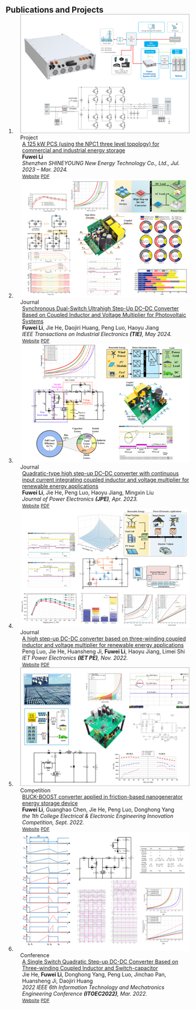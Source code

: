 <h2 id="publications" style="margin: 2px 0px -15px;">Publications and Projects</h2>

<div class="publications">
<ol class="bibliography">

<!-- 
<li>
<div class="pub-row">

  <div class="col-sm-3 abbr" style="position: relative;padding-right: 15px;padding-left: 15px;">
    <img src="assets/img/principalmanifold.png" class="teaser img-fluid z-depth-1">
    <abbr class="badge">arXiv</abbr>
  </div>

  <div class="col-sm-9" style="position: relative;padding-right: 15px;padding-left: 20px;">
    <div class="title"><a href="https://arxiv.org/abs/2306.06534https://ieeexplore.ieee.org/abstract/document/10149203">Principal and Self-Consistent Positive Semi-Defnite Manifolds</a></div>
    <div class="author"><strong>Hanchao Zhang, Thaddeus Tarpey</strong></div>
    <div class="periodical"><em>arXiv <strong>(arXiv)</strong>, Aug. 2023.</em></div>
    <div class="links">
    <a href="assets/files/single.html" class="btn btn-sm z-depth-0" role="button" target="_blank" style="font-size:12px;">Website</a>
      <a href="https://arxiv.org/pdf/2306.06534.pdf" class="btn btn-sm z-depth-0" role="button" target="_blank" style="font-size:12px;">PDF</a>
      <a href="https://github.com/Hanchao-Zhang/Self-Consistency-Clustering" class="btn btn-sm z-depth-0" role="button" target="_blank" style="font-size:12px;">GitHub</a>
      <a href="https://pypi.org/project/KTensors/" class="btn btn-sm z-depth-0" role="button" target="_blank" style="font-size:12px;">Package</a>
      <a href="assets/files/KTensors.bib" class="btn btn-sm z-depth-0" role="button" target="_blank" style="font-size:12px;">BibTeX</a>
      <strong><i style="color:#7b5aa6">arXiv.org</i></strong>
    </div>
  </div>
</div>
</li> -->


<li>
<div class="pub-row">

  <div class="col-sm-3 abbr" style="position: relative;padding-right: 15px;padding-left: 15px;">
    <img src="assets/img/125kWPCSfw.png" class="teaser img-fluid z-depth-1">
    <abbr class="badge">Project</abbr>
  </div>

  <div class="col-sm-9" style="position: relative;padding-right: 15px;padding-left: 20px;">
    <div class="title"><a href="https://www.shineyoung.com/productinfo/2221242.html">A 125 kW PCS (using the NPC1 three level topology) for commercial and industrial energy storage</a></div>
    <div class="author"><strong>Fuwei Li</strong> </div>
    <div class="periodical"><em>Shenzhen SHINEYOUNG New Energy Technology Co., Ltd., Jul. 2023 – Mar. 2024.</em></div>
    <div class="links">
    <a href="https://ieeexplore.ieee.org/abstract/document/10149203" class="btn btn-sm z-depth-0" role="button" target="_blank" style="font-size:12px;">Website</a>
      <a href="https://github.com/ElectricOwl-E10/Fuwei-Li.github.io/blob/master/assets/files/TIE_FLi.pdf" class="btn btn-sm z-depth-0" role="button" target="_blank" style="font-size:12px;">PDF</a>
    </div>
  </div>
</div>
</li>


<li>
<div class="pub-row">

  <div class="col-sm-3 abbr" style="position: relative;padding-right: 15px;padding-left: 15px;">
    <img src="assets/img/TIE2024fw.png" class="teaser img-fluid z-depth-1">
    <abbr class="badge">Journal</abbr>
  </div>

  <div class="col-sm-9" style="position: relative;padding-right: 15px;padding-left: 20px;">
    <div class="title"><a href="https://ieeexplore.ieee.org/abstract/document/10149203">Synchronous Dual-Switch Ultrahigh Step-Up DC–DC Converter Based on Coupled Inductor and Voltage Multiplier for Photovoltaic Systems</a></div>
    <div class="author"><strong>Fuwei Li</strong>, Jie He, Daojiri Huang, Peng Luo, Haoyu Jiang</strong></div>
    <div class="periodical"><em>IEEE Transactions on Industrial Electronics <strong>(TIE)</strong>, May 2024.</em></div>
    <div class="links">
    <a href="https://ieeexplore.ieee.org/abstract/document/10149203" class="btn btn-sm z-depth-0" role="button" target="_blank" style="font-size:12px;">Website</a>
      <a href="https://github.com/ElectricOwl-E10/Fuwei-Li.github.io/blob/master/assets/files/TIE_FLi.pdf" class="btn btn-sm z-depth-0" role="button" target="_blank" style="font-size:12px;">PDF</a>
    </div>
  </div>
</div>
</li>

<li>
<div class="pub-row">

  <div class="col-sm-3 abbr" style="position: relative;padding-right: 15px;padding-left: 15px;">
    <img src="assets/img/JPE2023fw.png" class="teaser img-fluid z-depth-1">
    <abbr class="badge">Journal</abbr>
  </div>

  <div class="col-sm-9" style="position: relative;padding-right: 15px;padding-left: 20px;">
    <div class="title"><a href="https://link.springer.com/article/10.1007/s43236-022-00564-1">Quadratic-type high step-up DC–DC converter with continuous input current integrating coupled inductor and voltage multiplier for renewable energy applications</a></div>
    <div class="author"><strong>Fuwei Li</strong>, Jie He, Peng Luo, Haoyu Jiang, Mingxin Liu</strong></div>
    <div class="periodical"><em>Journal of Power Electronics <strong>(JPE)</strong>, Apr. 2023.</em></div>
    <div class="links">
    <a href="https://link.springer.com/article/10.1007/s43236-022-00564-1" class="btn btn-sm z-depth-0" role="button" target="_blank" style="font-size:12px;">Website</a>
      <a href="https://github.com/ElectricOwl-E10/Fuwei-Li.github.io/blob/master/assets/files/JPE_FLi.pdf" class="btn btn-sm z-depth-0" role="button" target="_blank" style="font-size:12px;">PDF</a>
    </div>
  </div>
</div>
</li>


<li>
<div class="pub-row">

  <div class="col-sm-3 abbr" style="position: relative;padding-right: 15px;padding-left: 15px;">
    <img src="assets/img/IET2022hj.png" class="teaser img-fluid z-depth-1">
    <abbr class="badge">Journal</abbr>
  </div>

  <div class="col-sm-9" style="position: relative;padding-right: 15px;padding-left: 20px;">
    <div class="title"><a href="https://ietresearch.onlinelibrary.wiley.com/doi/10.1049/pel2.12443">A high step-up DC-DC converter based on three-winding coupled inductor and voltage multiplier for renewable energy applications</a></div>
    <div class="author">Peng Luo, Jie He, Huansheng Ji, <strong>Fuwei Li</strong>, Haoyu Jiang, Limei Shi</strong></div>
    <div class="periodical"><em>IET Power Electronics <strong>(IET PE)</strong>, Nov. 2022.</em></div>
    <div class="links">
    <a href="https://ietresearch.onlinelibrary.wiley.com/doi/10.1049/pel2.12443" class="btn btn-sm z-depth-0" role="button" target="_blank" style="font-size:12px;">Website</a>
      <a href="https://github.com/ElectricOwl-E10/Fuwei-Li.github.io/blob/master/assets/files/IET_JHe.pdf" class="btn btn-sm z-depth-0" role="button" target="_blank" style="font-size:12px;">PDF</a>
    </div>
  </div>
</div>
</li>


<li>
<div class="pub-row">

  <div class="col-sm-3 abbr" style="position: relative;padding-right: 15px;padding-left: 15px;">
    <img src="assets/img/Buckboostfw.png" class="teaser img-fluid z-depth-1">
    <abbr class="badge">Competition</abbr>
  </div>

  <div class="col-sm-9" style="position: relative;padding-right: 15px;padding-left: 20px;">
    <div class="title"><a href="https://ietresearch.onlinelibrary.wiley.com/doi/10.1049/pel2.12443">BUCK-BOOST converter applied in friction-based nanogenerator energy storage device</a></div>
    <div class="author"><strong>Fuwei Li</strong>, Guanghao Chen, Jie He, Peng Luo, Donghong Yang</strong></div>
    <div class="periodical"><em> the 1th College Electrical & Electronic Engineering Innovation Competition, Sept. 2022.</em></div>
    <div class="links">
    <a href="https://ietresearch.onlinelibrary.wiley.com/doi/10.1049/pel2.12443" class="btn btn-sm z-depth-0" role="button" target="_blank" style="font-size:12px;">Website</a>
      <a href="https://github.com/ElectricOwl-E10/Fuwei-Li.github.io/blob/master/assets/files/IET_JHe.pdf" class="btn btn-sm z-depth-0" role="button" target="_blank" style="font-size:12px;">PDF</a>
    </div>
  </div>
</div>
</li>


<li>
<div class="pub-row">

  <div class="col-sm-3 abbr" style="position: relative;padding-right: 15px;padding-left: 15px;">
    <img src="assets/img/ITOEC2022hj.png" class="teaser img-fluid z-depth-1">
    <abbr class="badge">Conference</abbr>
  </div>

  <div class="col-sm-9" style="position: relative;padding-right: 15px;padding-left: 20px;">
    <div class="title"><a href="https://ieeexplore.ieee.org/document/9734370">A Single Switch Quadratic Step-up DC-DC 
Converter Based on Three-winding Coupled Inductor and Switch-capacitor</a></div>
    <div class="author">Jie He, <strong>Fuwei Li</strong>, Donghong Yang, Peng Luo, Jinchao Pan, Huansheng Ji, Daojiri Huang</strong></div>
    <div class="periodical"><em> 2022 IEEE 6th Information Technology and Mechatronics Engineering Conference <strong>(ITOEC2022)</strong>, Mar. 2022.</em></div>
    <div class="links">
    <a href="https://ieeexplore.ieee.org/document/9734370" class="btn btn-sm z-depth-0" role="button" target="_blank" style="font-size:12px;">Website</a>
      <a href="https://github.com/ElectricOwl-E10/Fuwei-Li.github.io/blob/master/assets/files/ITOEC2022_JHe.pdf" class="btn btn-sm z-depth-0" role="button" target="_blank" style="font-size:12px;">PDF</a>
    </div>
  </div>
</div>
</li>


  
<br>

</ol>
</div>
